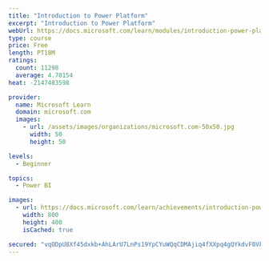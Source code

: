 ```yaml
---
title: "Introduction to Power Platform"
excerpt: "Introduction to Power Platform"
webUrl: https://docs.microsoft.com/learn/modules/introduction-power-platform/
type: course
price: Free
length: PT18M
ratings:
  count: 11298
  average: 4.70154
heat: -2147483598

provider:
  name: Microsoft Learn
  domain: microsoft.com
  images:
    - url: /assets/images/organizations/microsoft.com-50x50.jpg
      width: 50
      height: 50

levels:
  - Beginner

topics:
  - Power BI

images:
  - url: https://docs.microsoft.com/learn/achievements/introduction-power-platform-social.png
    width: 800
    height: 400
    isCached: true

secured: "vqODpU8Xf45dxkb+AhLArU7LnPs19YpCYuWQqCDMAjiq4fXXpq4gQYkdvF0VkA5ndG01FXQ/JANxDcEIJ1q19GDuh0S1nAmB0tnU2BakDOf4vdt1NcuqiTaCVGnkIUPlRMenZMO0tyZuH814pznZIzO2CzJLHVmJF6neYsK3dx2X3m7dNX3KSqBRZuKouMBRi8A6/7G9kZEojV8Ncr+wnC7fIZ8qU1aizC+2jrn+91kBsU2oN/Ai0y4bbcw72XWrJe5RQK68LxY5i03vSMJ+BOmnNGfQi+QFV7opC/fOFO54F8Dr1LPyKkA81Ac5lHK06VDhKLmMZySZtqOPnP5tA2heLrYnVL3ZMrJAIUnXjFDD7vsKoqZNY5IHj9+PN1lbBjPbIg3LSDM6zf4xyeJlqcWN8TguZpaJ4GvDEKjjUK0=;fsKB+M0tsdOYAqWJ3HpymA=="
---
```


